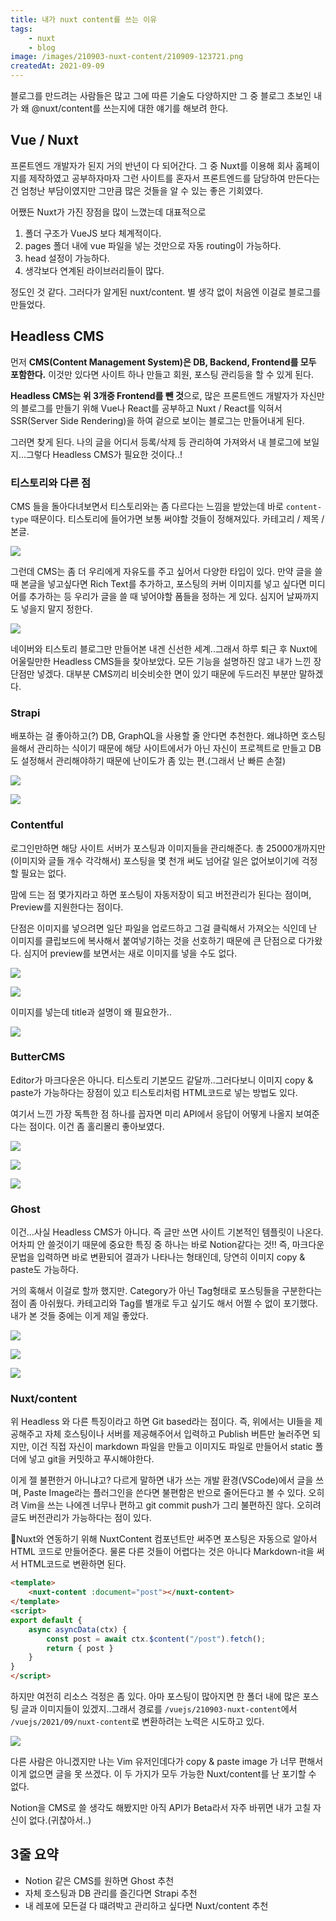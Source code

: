 ```yaml
---
title: 내가 nuxt content를 쓰는 이유
tags:
    - nuxt
    - blog
image: /images/210903-nuxt-content/210909-123721.png
createdAt: 2021-09-09
---
```


블로그를 만드려는 사람들은 많고 그에 따른 기술도 다양하지만 그 중 블로그 초보인 내가 왜 @nuxt/content를 쓰는지에 대한 얘기를 해보려 한다.

<!--more-->

## Vue / Nuxt

프론트엔드 개발자가 된지 거의 반년이 다 되어간다. 그 중 Nuxt를 이용해 회사 홈페이지를 제작하였고 공부하자마자 그런 사이트를 혼자서 프론트엔드를 담당하여 만든다는 건 엄청난 부담이였지만 그만큼 많은 것들을 알 수 있는 좋은 기회였다.

어쨌든 Nuxt가 가진 장점을 많이 느꼈는데 대표적으로

1. 폴더 구조가 VueJS 보다 체계적이다.
2. pages 폴더 내에 vue 파일을 넣는 것만으로 자동 routing이 가능하다.
3. head 설정이 가능하다.
4. 생각보다 연계된 라이브러리들이 많다.

정도인 것 같다. 그러다가 알게된 nuxt/content. 별 생각 없이 처음엔 이걸로 블로그를 만들었다.

## Headless CMS

먼저 **CMS(Content Management System)은 DB, Backend, Frontend를 모두 포함한다.** 이것만 있다면 사이트 하나 만들고 회원, 포스팅 관리등을 할 수 있게 된다.

**Headless CMS는 위 3개중 Frontend를 뺀 것**으로, 많은 프론트엔드 개발자가 자신만의 블로그를 만들기 위해 Vue나 React를 공부하고 Nuxt / React를 익혀서 SSR(Server Side Rendering)을 하여 겉으로 보이는 블로그는 만들어내게 된다.

그러면 찾게 된다. 나의 글을 어디서 등록/삭제 등 관리하여 가져와서 내 블로그에 보일지...그렇다 Headless CMS가 필요한 것이다..!

### 티스토리와 다른 점

CMS 들을 돌아다녀보면서 티스토리와는 좀 다르다는 느낌을 받았는데 바로 `content-type` 때문이다. 티스토리에 들어가면 보통 써야할 것들이 정해져있다. 카테고리 / 제목 / 본글.

![](/images/210903-nuxt-content/210909-125644.png)

그런데 CMS는 좀 더 우리에게 자유도를 주고 싶어서 다양한 타입이 있다. 만약 글을 쓸 때 본글을 넣고싶다면 Rich Text를 추가하고, 포스팅의 커버 이미지를 넣고 싶다면 미디어를 추가하는 등 우리가 글을 쓸 때 넣어야할 폼들을 정하는 게 있다. 심지어 날짜까지도 넣을지 말지 정한다.

![](/images/210903-nuxt-content/210909-125845.png)

네이버와 티스토리 블로그만 만들어본 내겐 신선한 세계..그래서 하루 퇴근 후 Nuxt에 어울릴만한 Headless CMS들을 찾아보았다. 모든 기능을 설명하진 않고 내가 느낀 장단점만 넣겠다. 대부분 CMS끼리 비슷비슷한 면이 있기 때문에 두드러진 부분만 말하겠다.

### Strapi

배포하는 걸 좋아하고(?) DB, GraphQL을 사용할 줄 안다면 추천한다. 왜냐하면 호스팅을해서 관리하는 식이기 때문에 해당 사이트에서가 아닌 자신이 프로젝트로 만들고 DB도 설정해서 관리해야하기 때문에 난이도가 좀 있는 편.(그래서 난 빠른 손절)

![](/images/210903-nuxt-content/210909-130721.png)

![](/images/210903-nuxt-content/210909-130800.png)

### Contentful

로그인만하면 해당 사이트 서버가 포스팅과 이미지들을 관리해준다. 총 25000개까지만(이미지와 글들 개수 각각해서) 포스팅을 몇 천개 써도 넘어갈 일은 없어보이기에 걱정할 필요는 없다.

맘에 드는 점 몇가지라고 하면 포스팅이 자동저장이 되고 버전관리가 된다는 점이며, Preview를 지원한다는 점이다.

단점은 이미지를 넣으려면 일단 파일을 업로드하고 그걸 클릭해서 가져오는 식인데 난 이미지를 클립보드에 복사해서 붙여넣기하는 것을 선호하기 때문에 큰 단점으로 다가왔다. 심지어 preview를 보면서는 새로 이미지를 넣을 수도 없다.

![](/images/210903-nuxt-content/210909-131043.png)

![](/images/210903-nuxt-content/210909-131520.png)

이미지를 넣는데 title과 설명이 왜 필요한가..

![](/images/210903-nuxt-content/210909-131755.png)

### ButterCMS

Editor가 마크다운은 아니다. 티스토리 기본모드 같달까..그러다보니 이미지 copy & paste가 가능하다는 장점이 있고 티스토리처럼 HTML코드로 넣는 방법도 있다.

여기서 느낀 가장 독특한 점 하나를 꼽자면 미리 API에서 응답이 어떻게 나올지 보여준다는 점이다. 이건 좀 홀리몰리 좋아보였다.

![](/images/210903-nuxt-content/210909-131932.png)

![](/images/210903-nuxt-content/210909-131954.png)

![](/images/210903-nuxt-content/210909-132051.png)

### Ghost

이건...사실 Headless CMS가 아니다. 즉 글만 쓰면 사이트 기본적인 템플릿이 나온다. 어차피 안 쓸것이기 때문에 중요한 특징 중 하나는 바로 Notion같다는 것!! 즉, 마크다운 문법을 입력하면 바로 변환되어 결과가 나타나는 형태인데, 당연히 이미지 copy & paste도 가능하다.

거의 혹해서 이걸로 할까 했지만. Category가 아닌 Tag형태로 포스팅들을 구분한다는 점이 좀 아쉬웠다. 카테고리와 Tag를 별개로 두고 싶기도 해서 어쩔 수 없이 포기했다. 내가 본 것들 중에는 이게 제일 좋았다.

![](/images/210903-nuxt-content/210909-132439.png)

![](/images/210903-nuxt-content/210909-132522.png)

![](/images/210903-nuxt-content/ghost_editor.gif)

### Nuxt/content

위 Headless 와 다른 특징이라고 하면 Git based라는 점이다. 즉, 위에서는 UI들을 제공해주고 자체 호스팅이나 서버를 제공해주어서 입력하고 Publish 버튼만 눌러주면 되지만, 이건 직접 자신이 markdown 파일을 만들고 이미지도 파일로 만들어서 static 폴더에 넣고 git을 커밋하고 푸시해야한다.

이게 젤 불편한거 아니냐고? 다르게 말하면 내가 쓰는 개발 환경(VSCode)에서 글을 쓰며, Paste Image라는 플러그인을 쓴다면 불편함은 반으로 줄어든다고 볼 수 있다. 오히려 Vim을 쓰는 나에겐 너무나 편하고 git commit push가 그리 불편하진 않다. 오히려 글도 버전관리가 가능하다는 점이 있다.

Nuxt와 연동하기 위해 NuxtContent 컴포넌트만 써주면 포스팅은 자동으로 알아서 HTML 코드로 만들어준다. 물론 다른 것들이 어렵다는 것은 아니다 Markdown-it을 써서 HTML코드로 변환하면 된다.

```html
<template>
    <nuxt-content :document="post"></nuxt-content>
</template>
<script>
export default {
    async asyncData(ctx) {
        const post = await ctx.$content("/post").fetch();
        return { post }
    }
}
</script>
```

하지만 여전히 리소스 걱정은 좀 있다. 아마 포스팅이 많아지면 한 폴더 내에 많은 포스팅 글과 이미지들이 있겠지..그래서 경로를 `/vuejs/210903-nuxt-content`에서 `/vuejs/2021/09/nuxt-content`로 변환하려는 노력은 시도하고 있다.

![](/images/210903-nuxt-content/210909-135036.png)

다른 사람은 아니겠지만 나는 Vim 유저인데다가 copy & paste image 가 너무 편해서 이게 없으면 글을 못 쓰겠다. 이 두 가지가 모두 가능한 Nuxt/content를 난 포기할 수 없다.

Notion을 CMS로 쓸 생각도 해봤지만 아직 API가 Beta라서 자주 바뀌면 내가 고칠 자신이 없다.(귀찮아서..)

## 3줄 요약

- Notion 같은 CMS를 원하면 Ghost 추천
- 자체 호스팅과 DB 관리를 즐긴다면 Strapi 추천
- 내 레포에 모든걸 다 떄려박고 관리하고 싶다면 Nuxt/content 추천
